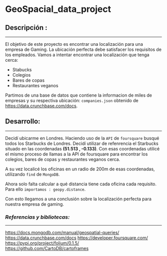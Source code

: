 # GeoSpacial_data_project




## Descripción : 
***
El objetivo de este proyecto es encontrar una localización para una empresa de Gaming.
La ubicación perfecta debe satisfacer los requisitos de los empleados. 
Vamos a intentar encontrar una localización que tenga cerca: 
- Stabucks
- Colegios
- Bares de copas
- Restaurantes veganos

Partimos de una base de datos que contiene la informacion de miles de empresas y su respectiva ubicación:  `companies.json` obtenido de https://data.crunchbase.com/docs. 


## Desarrollo:
***
Decidí ubicarme en Londres.
Haciendo uso de la `API` de `foursquare` busqué todos los Starbucks de Londres. 
Decidí utilizar de refenrencia el Starbucks situado en las coordenadas **(51.513 , -0.133)**. 
Con esas coordenadas utilicé el mismo proceso de llamas a la API de foursquare para encontrar los colegios, bares de copas y restaurantes veganos cerca. 

A su vez localicé los oficinas en un radio de 200m de esas coordenadas, utilizando `find` de `MongoDB`.

Ahora solo falta calcular a qué distancia tiene cada oficina cada requisito. 
Para ello `importamos : geopy.distance`.

Con esto llegamos a una conclusión sobre la localización perfecta para nuestra empresa de gaming. 




### *Referencias y bibliotecas:*
***
https://docs.mongodb.com/manual/geospatial-queries/
https://data.crunchbase.com/docs
https://developer.foursquare.com/
https://pypi.org/project/folium/0.1.5/
https://github.com/CartoDB/cartoframes
